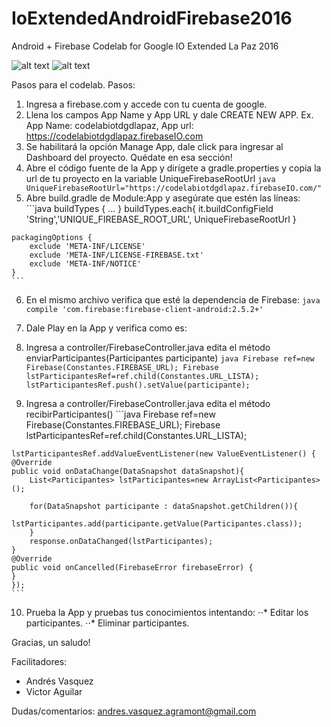 # IoExtendedAndroidFirebase2016

Android + Firebase Codelab for Google IO Extended La Paz 2016

![alt text](https://github.com/andres-vasquez/IoExtendedAndroidFirebase2016/tree/master/capturas/home.png "Home")
![alt text](https://github.com/andres-vasquez/IoExtendedAndroidFirebase2016/tree/master/capturas/agregar_dialogo.png "Agregar")

Pasos para el codelab.
Pasos:
  1. Ingresa a firebase.com y accede con tu cuenta de google.
  2. Llena los campos App Name y App URL y dale CREATE NEW APP.
  Ex. App Name: codelabiotdgdlapaz, App url: https://codelabiotdgdlapaz.firebaseIO.com
  3. Se habilitará la opción Manage App, dale click para ingresar al Dashboard del proyecto. Quédate en esa sección!
  4. Abre el código fuente de la App y dirígete a gradle.properties y copia la url de tu proyecto en la variable UniqueFirebaseRootUrl
    ```java
    UniqueFirebaseRootUrl="https://codelabiotdgdlapaz.firebaseIO.com/"
    ```
  5. Abre build.gradle de Module:App y asegúrate que estén las líneas:
    ```java
 buildTypes {
        ...
    }
buildTypes.each{
        it.buildConfigField 'String','UNIQUE_FIREBASE_ROOT_URL', UniqueFirebaseRootUrl
    }

    packagingOptions {
        exclude 'META-INF/LICENSE'
        exclude 'META-INF/LICENSE-FIREBASE.txt'
        exclude 'META-INF/NOTICE'
    }
    ```
  6. En el mismo archivo verifica que esté la dependencia de Firebase:
    ```java
  compile 'com.firebase:firebase-client-android:2.5.2+'
    ```

  7. Dale Play en la App y verifica como es:
  8. Ingresa a controller/FirebaseController.java edita el método enviarParticipantes(Participantes participante)
    ```java
     Firebase ref=new Firebase(Constantes.FIREBASE_URL);
     Firebase lstParticipantesRef=ref.child(Constantes.URL_LISTA);
     lstParticipantesRef.push().setValue(participante);
    ```
  9. Ingresa a controller/FirebaseController.java edita el método recibirParticipantes()
    ```java
    Firebase ref=new Firebase(Constantes.FIREBASE_URL);
    Firebase lstParticipantesRef=ref.child(Constantes.URL_LISTA);

    lstParticipantesRef.addValueEventListener(new ValueEventListener() {
    @Override
    public void onDataChange(DataSnapshot dataSnapshot){
        List<Participantes> lstParticipantes=new ArrayList<Participantes>();

        for(DataSnapshot participante : dataSnapshot.getChildren()){
            lstParticipantes.add(participante.getValue(Participantes.class));
        }
        response.onDataChanged(lstParticipantes);
    }
    @Override
    public void onCancelled(FirebaseError firebaseError) {
    }
    });
    ```
  10. Prueba la App y pruebas tus conocimientos intentando:
  ⋅⋅* Editar los participantes.
  ⋅⋅* Eliminar participantes.

Gracias, un saludo!

Facilitadores:
- Andrés Vasquez
- Victor Aguilar

Dudas/comentarios: andres.vasquez.agramont@gmail.com
